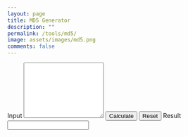 ```yaml
---
layout: page
title: MD5 Generator
description: ""
permalink: /tools/md5/
image: assets/images/md5.png
comments: false
---
```

<script>
  !function(n){"use strict";function d(n,t){var r=(65535&n)+(65535&t);return(n>>16)+(t>>16)+(r>>16)<<16|65535&r}function f(n,t,r,e,o,u){return d((c=d(d(t,n),d(e,u)))<<(f=o)|c>>>32-f,r);var c,f}function l(n,t,r,e,o,u,c){return f(t&r|~t&e,n,t,o,u,c)}function v(n,t,r,e,o,u,c){return f(t&e|r&~e,n,t,o,u,c)}function g(n,t,r,e,o,u,c){return f(t^r^e,n,t,o,u,c)}function m(n,t,r,e,o,u,c){return f(r^(t|~e),n,t,o,u,c)}function i(n,t){var r,e,o,u;n[t>>5]|=128<<t%32,n[14+(t+64>>>9<<4)]=t;for(var c=1732584193,f=-271733879,i=-1732584194,a=271733878,h=0;h<n.length;h+=16)c=l(r=c,e=f,o=i,u=a,n[h],7,-680876936),a=l(a,c,f,i,n[h+1],12,-389564586),i=l(i,a,c,f,n[h+2],17,606105819),f=l(f,i,a,c,n[h+3],22,-1044525330),c=l(c,f,i,a,n[h+4],7,-176418897),a=l(a,c,f,i,n[h+5],12,1200080426),i=l(i,a,c,f,n[h+6],17,-1473231341),f=l(f,i,a,c,n[h+7],22,-45705983),c=l(c,f,i,a,n[h+8],7,1770035416),a=l(a,c,f,i,n[h+9],12,-1958414417),i=l(i,a,c,f,n[h+10],17,-42063),f=l(f,i,a,c,n[h+11],22,-1990404162),c=l(c,f,i,a,n[h+12],7,1804603682),a=l(a,c,f,i,n[h+13],12,-40341101),i=l(i,a,c,f,n[h+14],17,-1502002290),c=v(c,f=l(f,i,a,c,n[h+15],22,1236535329),i,a,n[h+1],5,-165796510),a=v(a,c,f,i,n[h+6],9,-1069501632),i=v(i,a,c,f,n[h+11],14,643717713),f=v(f,i,a,c,n[h],20,-373897302),c=v(c,f,i,a,n[h+5],5,-701558691),a=v(a,c,f,i,n[h+10],9,38016083),i=v(i,a,c,f,n[h+15],14,-660478335),f=v(f,i,a,c,n[h+4],20,-405537848),c=v(c,f,i,a,n[h+9],5,568446438),a=v(a,c,f,i,n[h+14],9,-1019803690),i=v(i,a,c,f,n[h+3],14,-187363961),f=v(f,i,a,c,n[h+8],20,1163531501),c=v(c,f,i,a,n[h+13],5,-1444681467),a=v(a,c,f,i,n[h+2],9,-51403784),i=v(i,a,c,f,n[h+7],14,1735328473),c=g(c,f=v(f,i,a,c,n[h+12],20,-1926607734),i,a,n[h+5],4,-378558),a=g(a,c,f,i,n[h+8],11,-2022574463),i=g(i,a,c,f,n[h+11],16,1839030562),f=g(f,i,a,c,n[h+14],23,-35309556),c=g(c,f,i,a,n[h+1],4,-1530992060),a=g(a,c,f,i,n[h+4],11,1272893353),i=g(i,a,c,f,n[h+7],16,-155497632),f=g(f,i,a,c,n[h+10],23,-1094730640),c=g(c,f,i,a,n[h+13],4,681279174),a=g(a,c,f,i,n[h],11,-358537222),i=g(i,a,c,f,n[h+3],16,-722521979),f=g(f,i,a,c,n[h+6],23,76029189),c=g(c,f,i,a,n[h+9],4,-640364487),a=g(a,c,f,i,n[h+12],11,-421815835),i=g(i,a,c,f,n[h+15],16,530742520),c=m(c,f=g(f,i,a,c,n[h+2],23,-995338651),i,a,n[h],6,-198630844),a=m(a,c,f,i,n[h+7],10,1126891415),i=m(i,a,c,f,n[h+14],15,-1416354905),f=m(f,i,a,c,n[h+5],21,-57434055),c=m(c,f,i,a,n[h+12],6,1700485571),a=m(a,c,f,i,n[h+3],10,-1894986606),i=m(i,a,c,f,n[h+10],15,-1051523),f=m(f,i,a,c,n[h+1],21,-2054922799),c=m(c,f,i,a,n[h+8],6,1873313359),a=m(a,c,f,i,n[h+15],10,-30611744),i=m(i,a,c,f,n[h+6],15,-1560198380),f=m(f,i,a,c,n[h+13],21,1309151649),c=m(c,f,i,a,n[h+4],6,-145523070),a=m(a,c,f,i,n[h+11],10,-1120210379),i=m(i,a,c,f,n[h+2],15,718787259),f=m(f,i,a,c,n[h+9],21,-343485551),c=d(c,r),f=d(f,e),i=d(i,o),a=d(a,u);return[c,f,i,a]}function a(n){for(var t="",r=32*n.length,e=0;e<r;e+=8)t+=String.fromCharCode(n[e>>5]>>>e%32&255);return t}function h(n){var t=[];for(t[(n.length>>2)-1]=void 0,e=0;e<t.length;e+=1)t[e]=0;for(var r=8*n.length,e=0;e<r;e+=8)t[e>>5]|=(255&n.charCodeAt(e/8))<<e%32;return t}function e(n){for(var t,r="0123456789abcdef",e="",o=0;o<n.length;o+=1)t=n.charCodeAt(o),e+=r.charAt(t>>>4&15)+r.charAt(15&t);return e}function r(n){return unescape(encodeURIComponent(n))}function o(n){return a(i(h(t=r(n)),8*t.length));var t}function u(n,t){return function(n,t){var r,e,o=h(n),u=[],c=[];for(u[15]=c[15]=void 0,16<o.length&&(o=i(o,8*n.length)),r=0;r<16;r+=1)u[r]=909522486^o[r],c[r]=1549556828^o[r];return e=i(u.concat(h(t)),512+8*t.length),a(i(c.concat(e),640))}(r(n),r(t))}function t(n,t,r){return t?r?u(t,n):e(u(t,n)):r?o(n):e(o(n))}"function"==typeof define&&define.amd?define(function(){return t}):"object"==typeof module&&module.exports?module.exports=t:n.md5=t}(this);
</script>
<form>
  <label for="input">Input</label>
  <textarea class="form-control mb-3" rows="8" id="input"></textarea>
  <button class="btn btn-dark" type="submit" id="calculate" onclick="result.value=md5(input.value);return false">Calculate</button>
  <button class="btn btn-dark" type="reset" id="reset">Reset</button>
  <label for="result">Result</label>
  <div class="col-md-6">
    <input class="form-control" id="result" readonly />
  </div>
</form>
